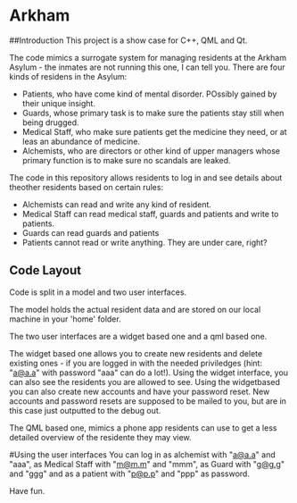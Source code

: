 # Arkham
##Introduction
This project is a show case for C++, QML and Qt.

The code mimics a surrogate system for managing residents at the Arkham Asylum - the inmates are not running this one, I can tell you. There are four kinds of residens in the Asylum:

 * Patients, who have come kind of mental disorder. POssibly gained by their unique insight.
 * Guards, whose primary task is to make sure the patients stay still when being drugged.
 * Medical Staff, who make sure patients get the medicine they need, or at leas an abundance of medicine.
 * Alchemists, who are directors or other kind of upper managers whose primary function is to make sure no scandals are leaked.
 
The code in this repository allows residents to log in and see details about theother residents based on certain rules:

 * Alchemists can read and write any kind of resident.
 * Medical Staff can read medical staff, guards and patients and write to patients.
 * Guards can read guards and patients
 * Patients cannot read or write anything. They are under care, right?
 
## Code Layout
Code is split in a model and two user interfaces. 

The model holds the actual resident data and are stored on our local machine in your 'home' folder. 

The two user interfaces are a widget based one and a qml based one.

The widget based one  allows you to create new residents and delete existing ones - if you are logged in with the needed priviledges (hint: "a@a.a" with password "aaa" can do a lot!). Using the widget interface, you can also see the residents you are allowed to see.
Using the widgetbased you can also create new accounts and have your password reset. New accounts and password resets are supposed to be mailed to you, but are in this case just outputted to the debug out.

The QML based one, mimics a phone app residents can use to get a less detailed overview of the residente they may view.

#Using the user interfaces
You can log in as alchemist with "a@a.a" and "aaa", as Medical Staff with "m@m.m" and "mmm", as Guard with "g@g.g" and "ggg" and as a patient with "p@p.p" and "ppp" as password.

Have fun. 
